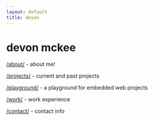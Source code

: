 ```yaml
---
layout: default
title: devon
---
```


# devon mckee 

[/about/](/about/) - about me!

[/projects/](/projects/) - current and past projects

[/playground/](/playground/) - a playground for embedded web projects

[/work/](/work/) - work experience

[/contact/](/contact/) - contact info
